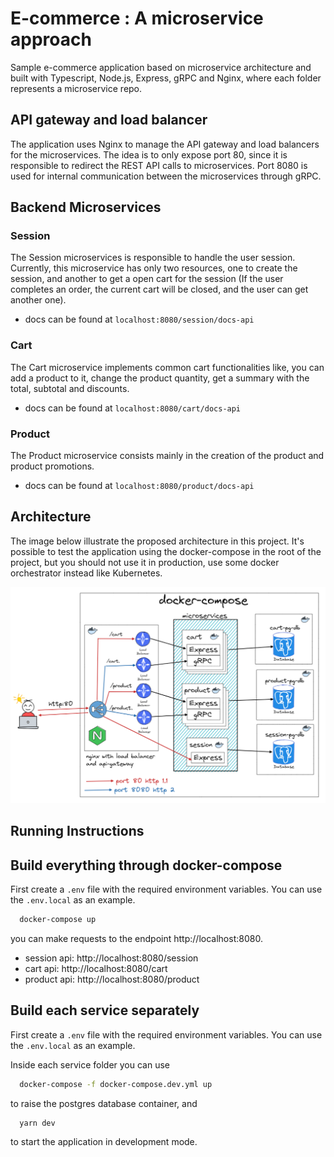 # E-commerce : A microservice approach

Sample e-commerce application based on microservice architecture and built with Typescript, Node.js, Express, gRPC and Nginx, where each folder represents a microservice repo.

## API gateway and load balancer

The application uses Nginx to manage the API gateway and load balancers for the microservices. The idea is to only expose port 80, since it is responsible to redirect the REST API calls to microservices. Port 8080 is used for internal communication between the microservices through gRPC.

## Backend Microservices

### Session

The Session microservices is responsible to handle the user session. Currently, this microservice has only two resources, one to create the session, and another to get a open cart for the session (If the user completes an order, the current cart will be closed, and the user can get another one).

- docs can be found at `localhost:8080/session/docs-api`

### Cart

The Cart microservice implements common cart functionalities like, you can add a product to it, change the product quantity, get a summary with the total, subtotal and discounts.

- docs can be found at `localhost:8080/cart/docs-api`

### Product

The Product microservice consists mainly in the creation of the product and product promotions.

- docs can be found at `localhost:8080/product/docs-api`

## Architecture

The image below illustrate the proposed architecture in this project. It's possible to test the application using the docker-compose in the root of the project, but you should not use it in production, use some docker orchestrator instead like Kubernetes.

![Architecture](./docs/architecture.png)

## Running Instructions

## Build everything through docker-compose

First create a `.env` file with the required environment variables. You can use the `.env.local` as an example.

```bash
  docker-compose up
```

you can make requests to the endpoint http://localhost:8080.

- session api: http://localhost:8080/session
- cart api: http://localhost:8080/cart
- product api: http://localhost:8080/product

## Build each service separately

First create a `.env` file with the required environment variables. You can use the `.env.local` as an example.

Inside each service folder you can use 

```bash
  docker-compose -f docker-compose.dev.yml up
```

to raise the postgres database container, and 

```bash
  yarn dev
```

to start the application in development mode.